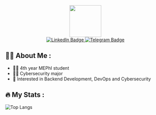 <div id="header" align="center">
  <img src="https://media.giphy.com/media/M9gbBd9nbDrOTu1Mqx/giphy.gif" width="100"/>
</div>

<div id="badges" align="center">
  <a href="https://www.linkedin.com/in/vit6556/">
    <img src="https://img.shields.io/badge/linkedin-%230077B5.svg?style=for-the-badge&logo=linkedin&logoColor=white" alt="LinkedIn Badge"/>
  </a>
  <a href="https://t.me/vit6556">
    <img src="https://img.shields.io/badge/Telegram-2CA5E0?style=for-the-badge&logo=telegram&logoColor=white" alt="Telegram Badge"/>
  </a>
</div>

## :woman_technologist: About Me :
- :man_student: 4th year MEPhI student
- :man_technologist: Cybersecurity major
- :telescope: Interested in Backend Development, DevOps and Cybersecurity

## :fire: My Stats :
![Top Langs](https://github-readme-stats.vercel.app/api/top-langs/?username=vit6556&theme=vision-friendly-dark&layout=compact&card_width=445&hide_border=true)
